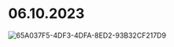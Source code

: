 # 06.10.2023
![65A037F5-4DF3-4DFA-8ED2-93B32CF217D9](https://github.com/hunganhfb-org/bank/assets/29000195/d1ca26f1-144a-4451-9830-ab41d2a4f583)

